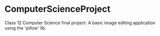 # ComputerScienceProject
Class 12 Computer Science final project. A basic image editing application using the 'pillow' lib.
